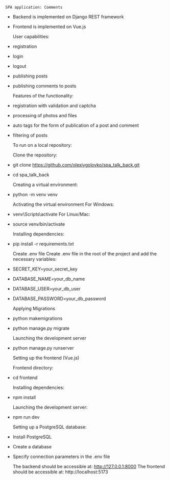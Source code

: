     SPA application: Comments

- Backend is implemented on Django REST framework
- Frontend is implemented on Vue.js

    User capabilities:

- registration
- login
- logout
- publishing posts
- publishing comments to posts

   Features of the functionality:

- registration with validation and captcha
- processing of photos and files
- auto tags for the form of publication of a post and comment
- filtering of posts

    To run on a local repository:

  Clone the repository:
- git clone https://github.com/olexiygolovko/spa_talk_back.git
- cd spa_talk_back

  Creating a virtual environment:
- python -m venv venv

  Activating the virtual environment
  For Windows:
- venv\Scripts\activate
  For Linux/Mac:
- source venv/bin/activate

  Installing dependencies:
- pip install -r requirements.txt

  Create .env file
  Create .env file in the root of the project and add the necessary variables:
- SECRET_KEY=your_secret_key
- DATABASE_NAME=your_db_name
- DATABASE_USER=your_db_user
- DATABASE_PASSWORD=your_db_password

  Applying Migrations
- python makemigrations
- python manage.py migrate

  Launching the development server
- python manage.py runserver

  Setting up the frontend (Vue.js)

  Frontend directory:
- cd frontend

  Installing dependencies:
- npm install

  Launching the development server:
- npm run dev

  Setting up a PostgreSQL database:
- Install PostgreSQL
- Create a database
- Specify connection parameters in the .env file

  The backend should be accessible at: http://127.0.0.1:8000
  The frontend should be accessible at: http://localhost:5173